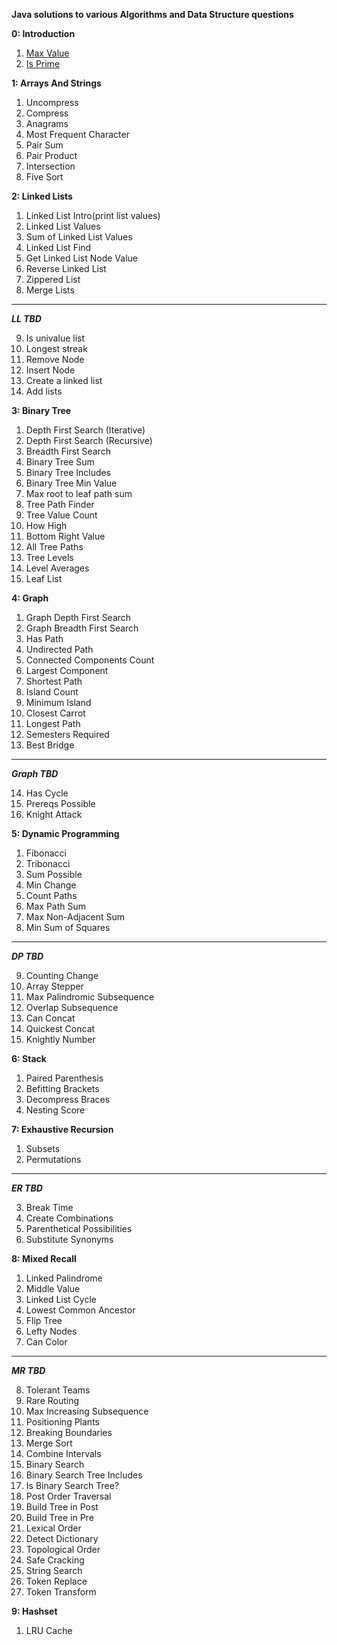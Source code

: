 **Java solutions to various Algorithms and Data Structure questions**

**0: Introduction**

1. [Max Value](https://github.com/abykuruvilla/StructyDS/blob/master/src/com/kaby/ds/intro/ArrayMaxValue.java)
2. [Is Prime](https://github.com/abykuruvilla/StructyDS/blob/master/src/com/kaby/ds/intro/IsNumberPrime.java)

**1: Arrays And Strings**

1. Uncompress
2. Compress
3. Anagrams
4. Most Frequent Character
5. Pair Sum
6. Pair Product
7. Intersection
8. Five Sort

**2: Linked Lists**

1. Linked List Intro(print list values)
2. Linked List Values
3. Sum of Linked List Values 
4. Linked List Find 
5. Get Linked List Node Value 
6. Reverse Linked List 
7. Zippered List 
8. Merge Lists
-------------------
_**LL TBD**_

9. Is univalue list
10. Longest streak
11. Remove Node
12. Insert Node
13. Create a linked list
14. Add lists

**3: Binary Tree**

1. Depth First Search (Iterative)
2. Depth First Search (Recursive)
3. Breadth First Search
4. Binary Tree Sum
5. Binary Tree Includes
6. Binary Tree Min Value
7. Max root to leaf path sum
8. Tree Path Finder
9. Tree Value Count
10. How High
11. Bottom Right Value
12. All Tree Paths
13. Tree Levels
14. Level Averages
15. Leaf List

**4: Graph**

1. Graph Depth First Search
2. Graph Breadth First Search
3. Has Path
4. Undirected Path
5. Connected Components Count
6. Largest Component
7. Shortest Path
8. Island Count
9. Minimum Island
10. Closest Carrot
11. Longest Path
12. Semesters Required
13. Best Bridge
---------------
**_Graph TBD_**

14. Has Cycle
15. Prereqs Possible
16. Knight Attack

**5: Dynamic Programming**

1. Fibonacci
2. Tribonacci
3. Sum Possible
4. Min Change
5. Count Paths
6. Max Path Sum
7. Max Non-Adjacent Sum
8. Min Sum of Squares
------------------
**_DP TBD_**

9. Counting Change
10. Array Stepper
11. Max Palindromic Subsequence
12. Overlap Subsequence
13. Can Concat
14. Quickest Concat
15. Knightly Number

**6: Stack**

1. Paired Parenthesis
2. Befitting Brackets
3. Decompress Braces
4. Nesting Score

**7: Exhaustive Recursion**

1. Subsets
2. Permutations
------------------
**_ER TBD_**

3. Break Time
4. Create Combinations
5. Parenthetical Possibilities
6. Substitute Synonyms

**8: Mixed Recall**

1. Linked Palindrome
2. Middle Value
3. Linked List Cycle
4. Lowest Common Ancestor
5. Flip Tree
6. Lefty Nodes 
7. Can Color

------------------
**_MR TBD_**

8. Tolerant Teams
9. Rare Routing
10. Max Increasing Subsequence
11. Positioning Plants
12. Breaking Boundaries
13. Merge Sort
14. Combine Intervals
15. Binary Search
16. Binary Search Tree Includes
17. Is Binary Search Tree?
18. Post Order Traversal
19. Build Tree in Post
20. Build Tree in Pre
21. Lexical Order
22. Detect Dictionary
23. Topological Order
24. Safe Cracking
25. String Search
26. Token Replace
27. Token Transform

**9: Hashset**

1. LRU Cache
